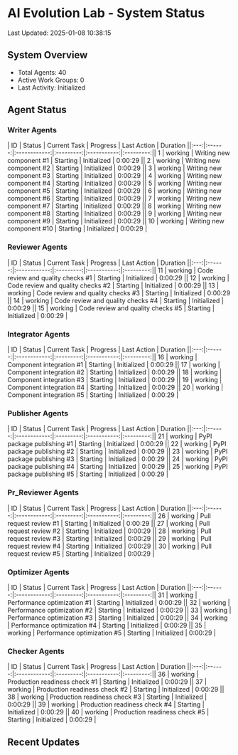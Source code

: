 # AI Evolution Lab - System Status
Last Updated: 2025-01-08 10:38:15

## System Overview
- Total Agents: 40
- Active Work Groups: 0
- Last Activity: Initialized

## Agent Status

### Writer Agents
| ID | Status | Current Task | Progress | Last Action | Duration ||:---:|:------:|:------------:|:---------:|:-----------:|:---------:|| 1 | working | Writing new component #1 | Starting | Initialized | 0:00:29 || 2 | working | Writing new component #2 | Starting | Initialized | 0:00:29 || 3 | working | Writing new component #3 | Starting | Initialized | 0:00:29 || 4 | working | Writing new component #4 | Starting | Initialized | 0:00:29 || 5 | working | Writing new component #5 | Starting | Initialized | 0:00:29 || 6 | working | Writing new component #6 | Starting | Initialized | 0:00:29 || 7 | working | Writing new component #7 | Starting | Initialized | 0:00:29 || 8 | working | Writing new component #8 | Starting | Initialized | 0:00:29 || 9 | working | Writing new component #9 | Starting | Initialized | 0:00:29 || 10 | working | Writing new component #10 | Starting | Initialized | 0:00:29 |
### Reviewer Agents
| ID | Status | Current Task | Progress | Last Action | Duration ||:---:|:------:|:------------:|:---------:|:-----------:|:---------:|| 11 | working | Code review and quality checks #1 | Starting | Initialized | 0:00:29 || 12 | working | Code review and quality checks #2 | Starting | Initialized | 0:00:29 || 13 | working | Code review and quality checks #3 | Starting | Initialized | 0:00:29 || 14 | working | Code review and quality checks #4 | Starting | Initialized | 0:00:29 || 15 | working | Code review and quality checks #5 | Starting | Initialized | 0:00:29 |
### Integrator Agents
| ID | Status | Current Task | Progress | Last Action | Duration ||:---:|:------:|:------------:|:---------:|:-----------:|:---------:|| 16 | working | Component integration #1 | Starting | Initialized | 0:00:29 || 17 | working | Component integration #2 | Starting | Initialized | 0:00:29 || 18 | working | Component integration #3 | Starting | Initialized | 0:00:29 || 19 | working | Component integration #4 | Starting | Initialized | 0:00:29 || 20 | working | Component integration #5 | Starting | Initialized | 0:00:29 |
### Publisher Agents
| ID | Status | Current Task | Progress | Last Action | Duration ||:---:|:------:|:------------:|:---------:|:-----------:|:---------:|| 21 | working | PyPI package publishing #1 | Starting | Initialized | 0:00:29 || 22 | working | PyPI package publishing #2 | Starting | Initialized | 0:00:29 || 23 | working | PyPI package publishing #3 | Starting | Initialized | 0:00:29 || 24 | working | PyPI package publishing #4 | Starting | Initialized | 0:00:29 || 25 | working | PyPI package publishing #5 | Starting | Initialized | 0:00:29 |
### Pr_Reviewer Agents
| ID | Status | Current Task | Progress | Last Action | Duration ||:---:|:------:|:------------:|:---------:|:-----------:|:---------:|| 26 | working | Pull request review #1 | Starting | Initialized | 0:00:29 || 27 | working | Pull request review #2 | Starting | Initialized | 0:00:29 || 28 | working | Pull request review #3 | Starting | Initialized | 0:00:29 || 29 | working | Pull request review #4 | Starting | Initialized | 0:00:29 || 30 | working | Pull request review #5 | Starting | Initialized | 0:00:29 |
### Optimizer Agents
| ID | Status | Current Task | Progress | Last Action | Duration ||:---:|:------:|:------------:|:---------:|:-----------:|:---------:|| 31 | working | Performance optimization #1 | Starting | Initialized | 0:00:29 || 32 | working | Performance optimization #2 | Starting | Initialized | 0:00:29 || 33 | working | Performance optimization #3 | Starting | Initialized | 0:00:29 || 34 | working | Performance optimization #4 | Starting | Initialized | 0:00:29 || 35 | working | Performance optimization #5 | Starting | Initialized | 0:00:29 |
### Checker Agents
| ID | Status | Current Task | Progress | Last Action | Duration ||:---:|:------:|:------------:|:---------:|:-----------:|:---------:|| 36 | working | Production readiness check #1 | Starting | Initialized | 0:00:29 || 37 | working | Production readiness check #2 | Starting | Initialized | 0:00:29 || 38 | working | Production readiness check #3 | Starting | Initialized | 0:00:29 || 39 | working | Production readiness check #4 | Starting | Initialized | 0:00:29 || 40 | working | Production readiness check #5 | Starting | Initialized | 0:00:29 |

## Recent Updates

